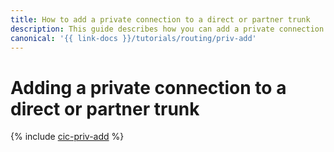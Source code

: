 ```yaml
---
title: How to add a private connection to a direct or partner trunk
description: This guide describes how you can add a private connection to a direct or partner trunk.
canonical: '{{ link-docs }}/tutorials/routing/priv-add'
---
```


# Adding a private connection to a direct or partner trunk

{% include [cic-priv-add](../../_tutorials/routing/priv-add.md) %}
